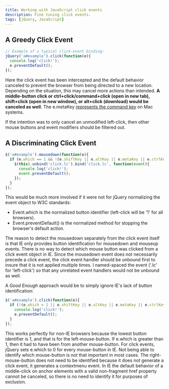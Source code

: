```yaml
---
title: Working with JavaScript click events
description: Fine tuning click events.
tags: [jQuery, JavaScript]
---
```


## A Greedy Click Event

```javascript
// Example of a typical click-event binding:
jQuery('a#example').click(function(e){
  console.log('click!');
  e.preventDefault();
});
```

Here the click event has been intercepted and the default behavior canceled to prevent the browser from being directed to a new location.  Depending on the situation, this may cancel more actions than intended.  **A middle-button click or ctrl+click/command+click (open in new tab), shift+click (open in new window), or alt+click (download) would be canceled as well**.  The e.metaKey [represents the command key](http://www.w3.org/TR/DOM-Level-3-Events/#events-KeyboardEvent-metaKey) on Mac systems.

If the intention was to only cancel an unmodified left-click, then other mouse buttons and event modifiers should be filtered out.

## A Discriminating Click Event

```javascript
$('a#example').mousedown(function(e){
  if (e.which == 1 && !(e.shiftKey || e.altKey || e.metaKey || e.ctrlKey)) {
    $(this).unbind('click.lc').bind('click.lc', function(event){
      console.log('click!');
      event.preventDefault();
    });
  }
});
```

This would be much more involved if it were not for jQuery normalizing the event object to W3C standards:

* Event.which is the normalized button identifier (left-click will be '1' for all browsers).
* Event.preventDefault() is the normalized method for stopping the browser's default action.

The reason to detect the mousedown separately from the click event itself is that IE only provides button identification for mousedown and mouseup events.  There is no way to detect which mouse button was clicked from a click event object in IE.  Since the mousedown event does not necessarily precede a click event, the click event handler should be unbound first to insure that it is not applied multiple times. I named-spaced the event ('.lc' for 'left-click') so that any unrelated event handlers would not be unbound as well.

A *Good Enough* approach would be to simply ignore IE's lack of button identification:

```javascript
$('a#example').click(function(e){
  if (!(e.which > 1 || e.shiftKey || e.altKey || e.metaKey || e.ctrlKey)) {
    console.log('click!');
    e.preventDefault();
  }
});
```

This works perfectly for non-IE browsers because the lowest button identifier is 1, and that is for the left-mouse-button.  If e.which is greater than 1, then it had to have been from another mouse-button.  For click events, jQuery sets e.which to 0 for every mouse-button in IE.  Not being able to identify which mouse-button is not that important in most cases.  The right-mouse-button does not need to be identified because it does not generate a click event, it generates a contextmenu event.  In IE the default behavior of a middle-click on anchor elements with a valid non-fragment href property cannot be canceled, so there is no need to identify it for purposes of exclusion.